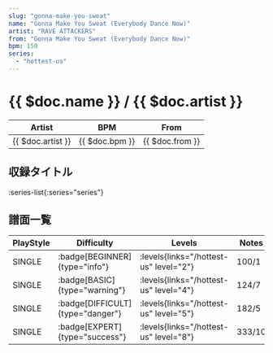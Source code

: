 ```yaml
---
slug: "gonna-make-you-sweat"
name: "Gonna Make You Sweat (Everybody Dance Now)"
artist: "RAVE ATTACKERS"
from: "Gonna Make You Sweat (Everybody Dance Now)"
bpm: 150
series:
  - "hottest-us"
---
```


# {{ $doc.name }} / {{ $doc.artist }}

|Artist|BPM|From|
|------|---|----|
|{{ $doc.artist }}|{{ $doc.bpm }}|{{ $doc.from }}|

## 収録タイトル

:series-list{:series="series"}

## 譜面一覧

|PlayStyle|Difficulty|Levels|Notes|Movie|
|---------|----------|------|-----|-----|
|SINGLE| :badge[BEGINNER]{type="info"}| :levels{links="/hottest-us" level="2"}|100/1||
|SINGLE| :badge[BASIC]{type="warning"}| :levels{links="/hottest-us" level="4"}|124/7||
|SINGLE| :badge[DIFFICULT]{type="danger"}| :levels{links="/hottest-us" level="5"}|182/5||
|SINGLE| :badge[EXPERT]{type="success"}| :levels{links="/hottest-us" level="8"}|333/10||
